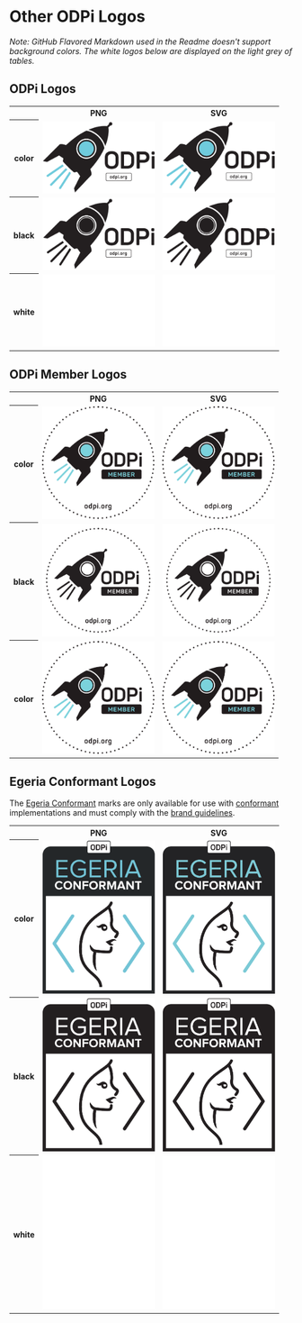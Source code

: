 # Other ODPi Logos

*Note: GitHub Flavored Markdown used in the Readme doesn't support background colors. The white logos below are displayed on the light grey of tables.*

## ODPi Logos

<table>
    <tr>
        <th></th>
        <th>PNG</th>
        <th>SVG</th>
    </tr>
    <tr>
        <th>color</th>
        <td><img src="/other/odpi/odpi-color.png" width="200"></td>
        <td><img src="/other/odpi/odpi-color.svg" width="200"></td>
    </tr>
    <tr>
        <th>black</th>
        <td><img src="/other/odpi/odpi-black.png" width="200"></td>
        <td><img src="/other/odpi/odpi-black.svg" width="200"></td>
    </tr>
    <tr>
        <th>white</th>
        <td><img src="/other/odpi/odpi-white.png" width="200"></td>
        <td><img src="/other/odpi/odpi-white.svg" width="200"></td>
    </tr>
</table>

## ODPi Member Logos

<table>
    <tr>
        <th></th>
        <th>PNG</th>
        <th>SVG</th>
    </tr>
    <tr>
        <th>color</th>
        <td><img src="/other/odpi-member/odpi-member.png" width="200"></td>
        <td><img src="/other/odpi-member/odpi-member.svg" width="200"></td>
    </tr>
    <tr>
        <th>black</th>
        <td><img src="/other/odpi-member/odpi-member-black.png" width="200"></td>
        <td><img src="/other/odpi-member/odpi-member-black.svg" width="200"></td>
    </tr>
    <tr>
        <th>color</th>
        <td><img src="/other/odpi-member/odpi-member-color.png" width="200"></td>
        <td><img src="/other/odpi-member/odpi-member-color.svg" width="200"></td>
    </tr>
</table>

## Egeria Conformant Logos

The [Egeria Conformant](examples/other.md#egeria-conformant-logos) marks are only available for use with [conformant](https://www.odpi.org/projects/egeria/conformance) implementations and must comply with the [brand guidelines](https://odpi.org/egeria-brandguide).

<table>
    <tr>
        <th></th>
        <th>PNG</th>
        <th>SVG</th>
    </tr>
    <tr>
        <th>color</th>
        <td><img src="/other/egeria-conformant/egeria-conformant-color.png" width="200"></td>
        <td><img src="/other/egeria-conformant/egeria-conformant-color.svg" width="200"></td>
    </tr>
    <tr>
        <th>black</th>
        <td><img src="/other/egeria-conformant/egeria-conformant-black.png" width="200"></td>
        <td><img src="/other/egeria-conformant/egeria-conformant-black.svg" width="200"></td>
    </tr>
    <tr>
        <th>white</th>
        <td><img src="/other/egeria-conformant/egeria-conformant-white.png" width="200"></td>
        <td><img src="/other/egeria-conformant/egeria-conformant-white.svg" width="200"></td>
    </tr>
</table>
